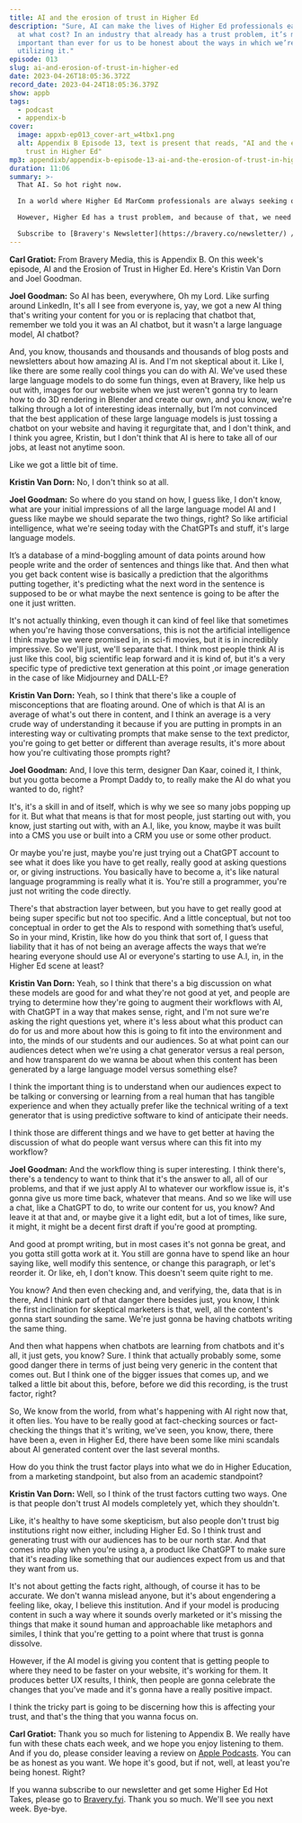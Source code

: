 ```yaml
---
title: AI and the erosion of trust in Higher Ed
description: "Sure, AI can make the lives of Higher Ed professionals easier, but
  at what cost? In an industry that already has a trust problem, it’s more
  important than ever for us to be honest about the ways in which we’re
  utilizing it."
episode: 013
slug: ai-and-erosion-of-trust-in-higher-ed
date: 2023-04-26T18:05:36.372Z
record_date: 2023-04-24T18:05:36.379Z
show: appb
tags:
  - podcast
  - appendix-b
cover:
  image: appxb-ep013_cover-art_w4tbx1.png
  alt: Appendix B Episode 13, text is present that reads, "AI and the erosion of
    trust in Higher Ed"
mp3: appendixb/appendix-b-episode-13-ai-and-the-erosion-of-trust-in-higher-ed.mp3
duration: 11:06
summary: >-
  That AI. So hot right now.

  In a world where Higher Ed MarComm professionals are always seeking out more efficient workflows, large language models like ChatGPT have been touted as the modern marketer’s “ultimate weapon.”

  However, Higher Ed has a trust problem, and because of that, we need to transparent with our audiences about when and where we’re using AI. Especially in situations where they expect to interact with actual humans.

  Subscribe to [Bravery's Newsletter](https://bravery.co/newsletter/) / [Follow Joel](https://www.linkedin.com/in/joelgoodman/) / [Follow Kristin](https://www.linkedin.com/in/kristinvandorn/) / Check out the [Bravery YouTube Channel](https://www.youtube.com/@BraveryMedia)
---
```

**Carl Gratiot:**
From Bravery Media, this is Appendix B. On this week's episode, AI and the Erosion of Trust in Higher Ed. Here's Kristin Van Dorn and Joel Goodman.

**Joel Goodman:**
So AI has been, everywhere, Oh my Lord. Like surfing around LinkedIn, It's all I see from everyone is, yay, we got a new AI thing that's writing your content for you or is replacing that chatbot that, remember we told you it was an AI chatbot, but it wasn't a large language model, AI chatbot?

And, you know, thousands and thousands and thousands of blog posts and newsletters about how amazing AI is. And I'm not skeptical about it. Like I, like there are some really cool things you can do with AI. We've used these large language models to do some fun things, even at Bravery, like help us out with, images for our website when we just weren't gonna try to learn how to do 3D rendering in Blender and create our own, and you know, we're talking through a lot of interesting ideas internally, but I’m not convinced that the best application of these large language models is just tossing a chatbot on your website and having it regurgitate that, and I don't think, and I think you agree, Kristin, but I don't think that AI is here to take all of our jobs, at least not anytime soon.

Like we got a little bit of time. 

**Kristin Van Dorn:**
No, I don't think so at all. 

**Joel Goodman:**
So where do you stand on how, I guess like, I don't know, what are your initial impressions of all the large language model AI and I guess like maybe we should separate the two things, right? So like artificial intelligence, what we're seeing today with the ChatGPTs and stuff, it's large language models.

It’s a database of a mind-boggling amount of data points around how people write and the order of sentences and things like that. And then what you get back content wise is basically a prediction that the algorithms putting together, it's predicting what the next word in the sentence is supposed to be or what maybe the next sentence is going to be after the one it just written.

It's not actually thinking, even though it can kind of feel like that sometimes when you're having those conversations, this is not the artificial intelligence I think maybe we were promised in, in sci-fi movies, but it is in incredibly impressive. So we'll just, we'll separate that. I think most people think AI is just like this cool, big scientific leap forward and it is kind of, but it's a very specific type of predictive text generation at this point ,or image generation in the case of like Midjourney and DALL-E?

**Kristin Van Dorn:**
Yeah, so I think that there's like a couple of misconceptions that are floating around. One of which is that AI is an average of what's out there in content, and I think an average is a very crude way of understanding it because if you are putting in prompts in an interesting way or cultivating prompts that make sense to the text predictor, you're going to get better or different than average results, it's more about how you're cultivating those prompts right?

**Joel Goodman:**
And, I love this term, designer Dan Kaar, coined it, I think, but you gotta become a Prompt Daddy to, to really make the AI do what you wanted to do, right?

It's, it's a skill in and of itself, which is why we see so many jobs popping up for it. But what that means is that for most people, just starting out with, you know, just starting out with, with an A.I, like, you know, maybe it was built into a CMS you use or built into a CRM you use or some other product.

Or maybe you're just, maybe you're just trying out a ChatGPT account to see what it does like you have to get really, really good at asking questions or, or giving instructions. You basically have to become a, it's like natural language programming is really what it is. You're still a programmer, you're just not writing the code directly.

There's that abstraction layer between, but you have to get really good at being super specific but not too specific. And a little conceptual, but not too conceptual in order to get the AIs to respond with something that’s useful, So in your mind, Kristin, like how do you think that sort of, I guess that liability that it has of not being an average affects the ways that we’re hearing everyone should use AI or everyone's starting to use A.I, in, in the Higher Ed scene at least?

**Kristin Van Dorn:**
Yeah, so I think that there's a big discussion on what these models are good for and what they're not good at yet, and people are trying to determine how they're going to augment their workflows with AI, with ChatGPT in a way that makes sense, right, and I'm not sure we're asking the right questions yet, where it's less about what this product can do for us and more about how this is going to fit into the environment and into, the minds of our students and our audiences. So at what point can our audiences detect when we're using a chat generator versus a real person, and how transparent do we wanna be about when this content has been generated by a large language model versus something else? 

I think the important thing is to understand when our audiences expect to be talking or conversing or learning from a real human that has tangible experience and when they actually prefer like the technical writing of a text generator that is using predictive software to kind of anticipate their needs.

I think those are different things and we have to get better at having the discussion of what do people want versus where can this fit into my workflow?

**Joel Goodman:**
And the workflow thing is super interesting. I think there's, there's a tendency to want to think that it's the answer to all, all of our problems, and that if we just apply AI to whatever our workflow issue is, it's gonna give us more time back, whatever that means. And so we like will use a chat, like a ChatGPT to do, to write our content for us, you know? And leave it at that and, or maybe give it a light edit, but a lot of times, like sure, it might, it might be a decent first draft if you're good at prompting.

And good at prompt writing, but in most cases it's not gonna be great, and you gotta still gotta work at it. You still are gonna have to spend like an hour saying like, well modify this sentence, or change this paragraph, or let's reorder it. Or like, eh, I don't know. This doesn't seem quite right to me.

You know? And then even checking and, and verifying, the, data that is in there, And I think part of that danger there besides just, you know, I think the first inclination for skeptical marketers is that, well, all the content's gonna start sounding the same. We're just gonna be having chatbots writing the same thing.

And then what happens when chatbots are learning from chatbots and it's all, it just gets, you know? Sure. I think that actually probably some, some good danger there in terms of just being very generic in the content that comes out. But I think one of the bigger issues that comes up, and we talked a little bit about this, before, before we did this recording, is the trust factor, right?

So, We know from the world, from what's happening with AI right now that, it often lies. You have to be really good at fact-checking sources or fact-checking the things that it's writing, we've seen, you know, there, there have been a, even in Higher Ed, there have been some like mini scandals about AI generated content over the last several months.

How do you think the trust factor plays into what we do in Higher Education, from a marketing standpoint, but also from an academic standpoint?

**Kristin Van Dorn:**
Well, so I think of the trust factors cutting two ways. One is that people don't trust AI models completely yet, which they shouldn't.

Like, it's healthy to have some skepticism, but also people don't trust big institutions right now either, including Higher Ed. So I think trust and generating trust with our audiences has to be our north star. And that comes into play when you're using a, a product like ChatGPT to make sure that it's reading like something that our audiences expect from us and that they want from us. 

It's not about getting the facts right, although, of course it has to be accurate. We don't wanna mislead anyone, but it's about engendering a feeling like, okay, I believe this institution. And if your model is producing content in such a way where it sounds overly marketed or it's missing the things that make it sound human and approachable like metaphors and similes, I think that you're getting to a point where that trust is gonna dissolve. 

However, if the AI model is giving you content that is getting people to where they need to be faster on your website, it's working for them. It produces better UX results, I think, then people are gonna celebrate the changes that you've made and it's gonna have a really positive impact.

I think the tricky part is going to be discerning how this is affecting your trust, and that's the thing that you wanna focus on.

**Carl Gratiot:**
Thank you so much for listening to Appendix B. We really have fun with these chats each week, and we hope you enjoy listening to them. And if you do, please consider leaving a review on [Apple Podcasts](https://podcasts.apple.com/us/podcast/appendix-b/id1672064420). You can be as honest as you want. We hope it's good, but if not, well, at least you're being honest. Right?

If you wanna subscribe to our newsletter and get some Higher Ed Hot Takes, please go to [Bravery.fyi](https://bravery.co/newsletter/). Thank you so much. We'll see you next week. Bye-bye.